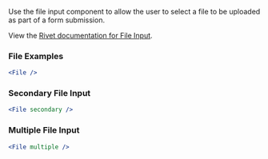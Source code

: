Use the file input component to allow the user to select a file to be uploaded as part of a form submission.

View the [Rivet documentation for File Input](https://rivet.iu.edu/components/file-input/).

### File Examples

<!-- prettier-ignore-start -->
```jsx
<File />
```
<!-- prettier-ignore-end -->

### Secondary File Input

<!-- prettier-ignore-start -->
```jsx
<File secondary />
```
<!-- prettier-ignore-end -->

### Multiple File Input

<!-- prettier-ignore-start -->
```jsx
<File multiple />
```
<!-- prettier-ignore-end -->
